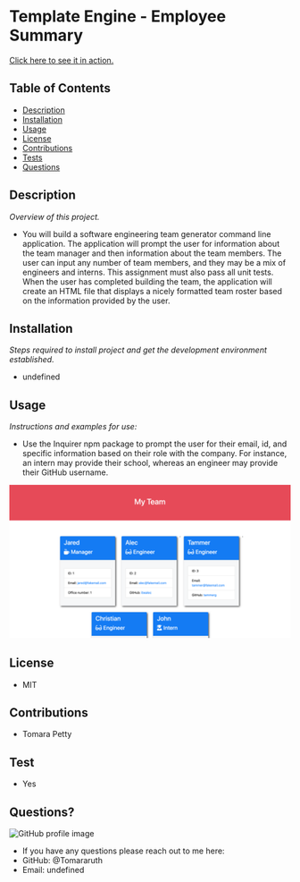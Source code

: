 # Template Engine - Employee Summary
<a href="undefined">Click here to see it in action.</a>

## Table of Contents
* [Description](#description)
* [Installation](#installation)
* [Usage](#usage)
* [License](#license)
* [Contributions](#contributions)
* [Tests](#tests)
* [Questions](#questions)

## Description 
*Overview of this project.* 
* You will build a software engineering team generator command line application. The application will prompt the user for information about the team manager and then information about the team members. The user can input any number of team members, and they may be a mix of engineers and interns. This assignment must also pass all unit tests. When the user has completed building the team, the application will create an HTML file that displays a nicely formatted team roster based on the information provided by the user. 

## Installation
*Steps required to install project and get the development environment established.*
* undefined

## Usage
*Instructions and examples for use:* 
* Use the Inquirer npm package to prompt the user for their email, id, and specific information based on their role with the company. For instance, an intern may provide their school, whereas an engineer may provide their GitHub username.
<img src="Assets/10-OOP-homework-demo-1.png">

## License 
* MIT

## Contributions
* Tomara Petty

## Test
* Yes

## Questions?
<img src="https://avatars3.githubusercontent.com/u/65513543?s=460&u=7fd3a6e46e3237fffa4a23f6c49517e5cb9aa01e&v=4" alt="GitHub profile image">

* If you have any questions please reach out to me here: 
* GitHub: @Tomararuth 
* Email: undefined
